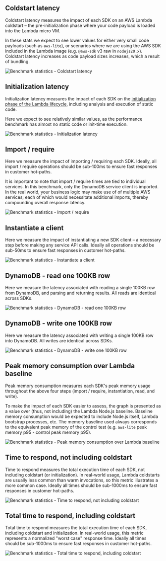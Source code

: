 ## Coldstart latency

Coldstart latency measures the impact of each SDK on an AWS Lambda coldstart – the pre-initialization phase where your code payload is loaded into the Lambda micro VM.

In these stats we expect to see lower values for either very small code payloads (such as `aws-lite`), or scenarios where we are using the AWS SDK included in the Lambda image (e.g. `@aws-sdk` v3 raw in `nodejs20.x`). Coldstart latency increases as code payload sizes increases, which a result of bundling.

<picture>
  <img alt="Benchmark statistics - Coldstart latency" src="/_static/coldstart.png">
  <source media="(prefers-color-scheme: dark)" alt="Benchmark statistics - Coldstart latency" srcset="/_static/coldstart-dark.png">
</picture>

<!-- stats_coldstart -->


## Initialization latency

Initialization latency measures the impact of each SDK on the [initialization phase of the Lambda lifecycle](https://docs.aws.amazon.com/lambda/latest/dg/lambda-runtime-environment.html#runtimes-lifecycle), including analysis and execution of static code.

Here we expect to see relatively similar values, as the performance benchmark has almost no static code or init-time execution.

<picture>
  <img alt="Benchmark statistics - Initialization latency" src="/_static/init.png">
  <source media="(prefers-color-scheme: dark)" alt="Benchmark statistics - Initialization latency" srcset="/_static/init-dark.png">
</picture>

<!-- stats_init -->



## Import / require

Here we measure the impact of importing / requiring each SDK. Ideally, all import / require operations should be sub-100ms to ensure fast responses in customer hot-paths.

It is important to note that import / require times are tied to individual services. In this benchmark, only the DynamoDB service client is imported. In the real world, your business logic may make use of of multiple AWS services; each of which would necessitate additional imports, thereby compounding overall response latency.

<picture>
  <img alt="Benchmark statistics - Import / require" src="/_static/import-dep.png">
  <source media="(prefers-color-scheme: dark)" alt="Benchmark statistics - Import / require" srcset="/_static/import-dep-dark.png">
</picture>

<!-- stats_importDep -->



## Instantiate a client

Here we measure the impact of instantiating a new SDK client – a necessary step before making any service API calls. Ideally all operations should be sub-50ms to ensure fast responses in customer hot-paths.

<picture>
  <img alt="Benchmark statistics - Instantiate a client" src="/_static/instantiate.png">
  <source media="(prefers-color-scheme: dark)" alt="Benchmark statistics - Instantiate a client" srcset="/_static/instantiate-dark.png">
</picture>

<!-- stats_instantiate -->



## DynamoDB - read one 100KB row

Here we measure the latency associated with reading a single 100KB row from DynamoDB, and parsing and returning results. All reads are identical across SDKs.

<picture>
  <img alt="Benchmark statistics - DynamoDB - read one 100KB row" src="/_static/read.png">
  <source media="(prefers-color-scheme: dark)" alt="Benchmark statistics - DynamoDB - read one 100KB row" srcset="/_static/read-dark.png">
</picture>

<!-- stats_read -->



## DynamoDB - write one 100KB row

Here we measure the latency associated with writing a single 100KB row into DynamoDB. All writes are identical across SDKs.

<picture>
  <img alt="Benchmark statistics - DynamoDB - write one 100KB row" src="/_static/write.png">
  <source media="(prefers-color-scheme: dark)" alt="Benchmark statistics - DynamoDB - write one 100KB row" srcset="/_static/write-dark.png">
</picture>

<!-- stats_write -->



## Peak memory consumption over Lambda baseline

Peak memory consumption measures each SDK's peak memory usage throughout the above four steps (import / require, instantiation, read, and write).

To make the impact of each SDK easier to assess, the graph is presented as a value over (thus, not including) the Lambda Node.js baseline. Baseline memory consumption would be expected to include Node.js itself, Lambda bootstrap processes, etc. The memory baseline used always corresponds to the equivalent peak memory of the control test (e.g. `aws-lite` peak memory p95 - control peak memory p95).

<picture>
  <img alt="Benchmark statistics - Peak memory consumption over Lambda baseline" src="/_static/memory.png">
  <source media="(prefers-color-scheme: dark)" alt="Benchmark statistics - Peak memory consumption over Lambda baseline" srcset="/_static/memory-dark.png">
</picture>

<!-- stats_memory -->



## Time to respond, not including coldstart

Time to respond measures the total execution time of each SDK, not including coldstart (or initialization). In real-world usage, Lambda coldstarts are usually less common than warm invocations, so this metric illustrates a more common case. Ideally all times should be sub-1000ms to ensure fast responses in customer hot-paths.

<picture>
  <img alt="Benchmark statistics - Time to respond, not including coldstart" src="/_static/execution-time.png">
  <source media="(prefers-color-scheme: dark)" alt="Benchmark statistics - Time to respond, not including coldstart" srcset="/_static/execution-time-dark.png">
</picture>

<!-- stats_executionTime -->



## Total time to respond, including coldstart

Total time to respond measures the total execution time of each SDK, including coldstart and initialization. In real-world usage, this metric represents a normalized "worst case" response time. Ideally all times should be sub-1000ms to ensure fast responses in customer hot-paths.

<picture>
  <img alt="Benchmark statistics - Total time to respond, including coldstart" src="/_static/total-time.png">
  <source media="(prefers-color-scheme: dark)" alt="Benchmark statistics - Total time to respond, including coldstart" srcset="/_static/total-time-dark.png">
</picture>

<!-- stats_totalTime -->
